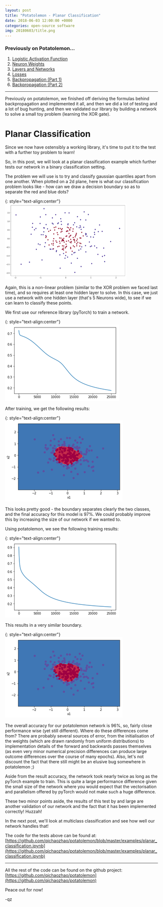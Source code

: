 ```yaml
---
layout: post
title: "Potatolemon - Planar Classification"
date: 2018-06-03 12:00:00 +0000
categories: open-source software
img: 20180603/title.png
---
```


### Previously on Potatolemon...

1. [Logistic Activation Function](https://qichaozhao.github.io/potato-lemon-1/)
2. [Neuron Weights](https://qichaozhao.github.io/potato-lemon-2/)
3. [Layers and Networks](https://qichaozhao.github.io/potato-lemon-3/)
4. [Losses](https://qichaozhao.github.io/potato-lemon-4/)
5. [Backpropagation (Part 1)](https://qichaozhao.github.io/potato-lemon-5/)
6. [Backpropagation (Part 2)](https://qichaozhao.github.io/potato-lemon-6/)

---

Previously on potatolemon, we finished off deriving the formulas behind backpropagation and implemented it all, and then we did a lot of testing and a lot of bug hunting, and then we validated our library by building a network to solve a small toy problem (learning the XOR gate).

# Planar Classification

Since we now have ostensibly a working library, it's time to put it to the test with a further toy problem to learn!

So, in this post, we will look at a planar classification example which further tests our network in a binary classification setting.

The problem we will use is to try and classify gaussian quantiles apart from one another. When plotted on a 2d plane, here is what our classification problem looks like - how can we draw a decision boundary so as to separate the red and blue dots?

{: style="text-align:center"}
![Figure 1](/images/20180603/title.png)

Again, this is a non-linear problem (similar to the XOR problem we faced last time), and so requires at least one hidden layer to solve. In this case, we just use a network with one hidden layer (that's 5 Neurons wide), to see if we can learn to classify these points.

We first use our reference library (pyTorch) to train a network.

{: style="text-align:center"}
![Figure 2](/images/20180603/figure_1_pytorch_costs.png)

After training, we get the following results:

{: style="text-align:center"}
![Figure 3](/images/20180603/figure_2_pytorch_pred.png)

This looks pretty good - the boundary separates clearly the two classes, and the final accuracy for this model is 97%. We could probably improve this by increasing the size of our network if we wanted to.

Using potatolemon, we see the following training results:

{: style="text-align:center"}
![Figure 4](/images/20180603/figure_3_pl_costs.png)

This results in a very similar boundary.

{: style="text-align:center"}
![Figure 5](/images/20180603/figure_4_pl_pred.png)

The overall accuracy for our potatolemon network is 96%, so, fairly close performance wise (yet still different). Where do these differences come from? There are probably several sources of error, from the initialisation of the weights (which are drawn randomly from uniform distributions) to implementation details of the forward and backwards passes themselves (as even very minor numerical precision differences can produce large outcome differences over the course of many epochs). Also, let's not discount the fact that there still might be an elusive bug somewhere in potatolemon ;)

Aside from the result accuracy, the network took nearly twice as long as the pyTorch example to train. This is quite a large performance difference given the small size of the network where you would expect that the vectorisation and parallelism offered by pyTorch would not make such a huge difference.

These two minor points aside, the results of this test by and large are another validation of our network and the fact that it has been implemented correctly! Huzzah!

In the next post, we'll look at multiclass classification and see how well our network handles that!

The code for the tests above can be found at: [https://github.com/qichaozhao/potatolemon/blob/master/examples/planar_classification.ipynb](https://github.com/qichaozhao/potatolemon/blob/master/examples/planar_classification.ipynb)

---

All the rest of the code can be found on the github project: [https://github.com/qichaozhao/potatolemon](https://github.com/qichaozhao/potatolemon)

Peace out for now!

-qz



